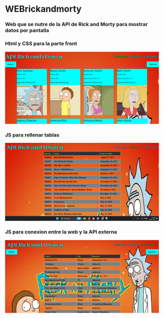 # WEBrickandmorty
### Web que se nutre de la API de Rick and Morty para mostrar datos por pantalla 

### Html y CSS para la parte front
![What is this](Imagenes/1.png)
### JS para rellenar tablas
![What is this](Imagenes/2.png)
### JS para conexion entre la web y la API externa
![What is this](Imagenes/3.png)


